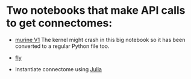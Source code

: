 # Two notebooks that make API calls to get connectomes:
* [murine V1](https://github.com/russelljjarvis/getConnectomes/blob/main/MurineV1Connectome.ipynb)
The kernel might crash in this big notebook so it has been converted to a regular Python file too.

* [fly](https://github.com/russelljjarvis/getConnectomes/blob/main/DownloadFlyBrain.ipynb)

* Instantiate connectome using [Julia](https://github.com/russelljjarvis/getConnectomes/blob/main/load_allen_measured_model.jl)



